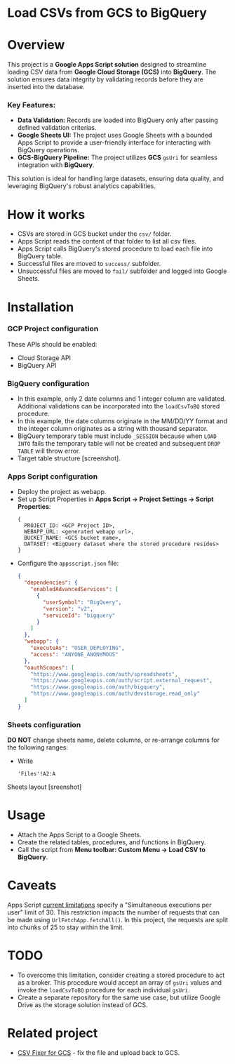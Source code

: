 # Load CSVs from GCS to BigQuery

# Overview

This project is a **Google Apps Script solution** designed to streamline loading CSV data from **Google Cloud Storage (GCS)** into **BigQuery**. The solution ensures data integrity by validating records before they are inserted into the database.

### Key Features:
- **Data Validation:** Records are loaded into BigQuery only after passing defined validation criterias.
- **Google Sheets UI:** The project uses Google Sheets with a bounded Apps Script to provide a user-friendly interface for interacting with BigQuery operations.
- **GCS-BigQuery Pipeline:** The project utilizes **GCS** `gsUri` for seamless integration with **BigQuery**.

This solution is ideal for handling large datasets, ensuring data quality, and leveraging BigQuery's robust analytics capabilities.

# How it works
- CSVs are stored in GCS bucket under the `csv/` folder.
- Apps Script reads the content of that folder to list all csv files.
- Apps Script calls BigQuery's stored procedure to load each file into BigQuery table.
- Successful files are moved to `success/` subfolder.
- Unsuccessful files are moved to `fail/` subfolder and logged into Google Sheets.

# Installation
### GCP Project configuration
These APIs should be enabled:
- Cloud Storage API
- BigQuery API

### BigQuery configuration
- In this example, only 2 date columns and 1 integer column are validated. Additional validations can be incorporated into the `loadCsvToBQ` stored procedure.
- In this example, the date columns originate in the MM/DD/YY format and the integer column originates as a string with thousand separator.
- BigQuery temporary table must include `_SESSION` because when `LOAD INTO` fails the temporary table will not be created and subsequent `DROP TABLE` will throw error.
- Target table structure [screenshot].

### Apps Script configuration
- Deploy the project as webapp.
- Set up Script Properties in **Apps Script -> Project Settings -> Script Properties**:
  ```
  {
    PROJECT_ID: <GCP Project ID>,
    WEBAPP_URL: <generated webapp url>,
    BUCKET_NAME: <GCS bucket name>,
    DATASET: <BigQuery dataset where the stored procedure resides>
  }
  ```
- Configure the `appsscript.json` file:
  ```json
  {
    "dependencies": {
      "enabledAdvancedServices": [
        {
          "userSymbol": "BigQuery",
          "version": "v2",
          "serviceId": "bigquery"
        }
      ]
    },
    "webapp": {
      "executeAs": "USER_DEPLOYING",
      "access": "ANYONE_ANONYMOUS"
    },
    "oauthScopes": [
      "https://www.googleapis.com/auth/spreadsheets",
      "https://www.googleapis.com/auth/script.external_request",
      "https://www.googleapis.com/auth/bigquery",
      "https://www.googleapis.com/auth/devstorage.read_only"
    ]
  }
  ```

### Sheets configuration
**DO NOT** change sheets name, delete columns, or re-arrange columns for the following ranges:
- Write
  ```
  'Files'!A2:A
  ```

Sheets layout [sreenshot]

# Usage
- Attach the Apps Script to a Google Sheets.
- Create the related tables, procedures, and functions in BigQuery.
- Call the script from **Menu toolbar: Custom Menu -> Load CSV to BigQuery**.

# Caveats
Apps Script [current limitations](https://developers.google.com/apps-script/guides/services/quotas#current_limitations) specify a "Simultaneous executions per user" limit of 30. This restriction impacts the number of requests that can be made using `UrlFetchApp.fetchAll()`. In this project, the requests are split into chunks of 25 to stay within the limit.

# TODO
- To overcome this limitation, consider creating a stored procedure to act as a broker. This procedure would accept an array of `gsUri` values and invoke the `loadCsvToBQ` procedure for each individual `gsUri`.
- Create a separate repository for the same use case, but utilize Google Drive as the storage solution instead of GCS.

# Related project
- [CSV Fixer for GCS](https://github.com/sangnandar/CSV-Fixer-for-GCS) - fix the file and upload back to GCS.
